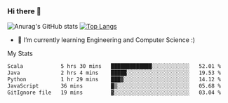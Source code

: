 ### Hi there 👋

![Anurag's GitHub stats](https://github-readme-stats.vercel.app/api?username=MatteoIorio11&show_icons=true&theme=dark) 
[![Top Langs](https://github-readme-stats.vercel.app/api/top-langs/?username=MatteoIorio11&theme=dark)](https://github.com/MatteoIorio11/github-readme-stats)

- 🌱 I’m currently learning Engineering and Computer Science :)

<!--
**MatteoIorio11/MatteoIorio11** is a ✨ _special_ ✨ repository because its `README.md` (this file) appears on your GitHub profile.

Here are some ideas to get you started:

- 🔭 I’m currently working on ...
- 🌱 I’m currently learning ...
- 👯 I’m looking to collaborate on ...
- 🤔 I’m looking for help with ...
- 💬 Ask me about ...
- 📫 How to reach me: ...
- 😄 Pronouns: ...
- ⚡ Fun fact: ...
-->
My Stats
<!--START_SECTION:waka-->

```txt
Scala            5 hrs 30 mins   █████████████░░░░░░░░░░░░   52.01 %
Java             2 hrs 4 mins    █████░░░░░░░░░░░░░░░░░░░░   19.53 %
Python           1 hr 29 mins    ███▓░░░░░░░░░░░░░░░░░░░░░   14.12 %
JavaScript       36 mins         █▒░░░░░░░░░░░░░░░░░░░░░░░   05.68 %
GitIgnore file   19 mins         ▓░░░░░░░░░░░░░░░░░░░░░░░░   03.04 %
```

<!--END_SECTION:waka-->
